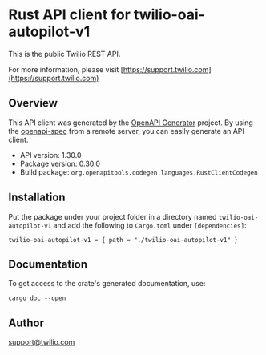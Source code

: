 # Rust API client for twilio-oai-autopilot-v1

This is the public Twilio REST API.

For more information, please visit [https://support.twilio.com](https://support.twilio.com)

## Overview

This API client was generated by the [OpenAPI Generator](https://openapi-generator.tech) project.  By using the [openapi-spec](https://openapis.org) from a remote server, you can easily generate an API client.

- API version: 1.30.0
- Package version: 0.30.0
- Build package: `org.openapitools.codegen.languages.RustClientCodegen`

## Installation

Put the package under your project folder in a directory named `twilio-oai-autopilot-v1` and add the following to `Cargo.toml` under `[dependencies]`:

```
twilio-oai-autopilot-v1 = { path = "./twilio-oai-autopilot-v1" }
```

## Documentation

To get access to the crate's generated documentation, use:

```
cargo doc --open
```

## Author

support@twilio.com

